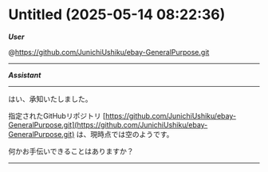 <!-- Generated by SpecStory -->

# Untitled (2025-05-14 08:22:36)

_**User**_

@https://github.com/JunichiUshiku/ebay-GeneralPurpose.git 

---

_**Assistant**_



---

はい、承知いたしました。

指定されたGitHubリポジトリ [https://github.com/JunichiUshiku/ebay-GeneralPurpose.git](https://github.com/JunichiUshiku/ebay-GeneralPurpose.git) は、現時点では空のようです。

何かお手伝いできることはありますか？

---

